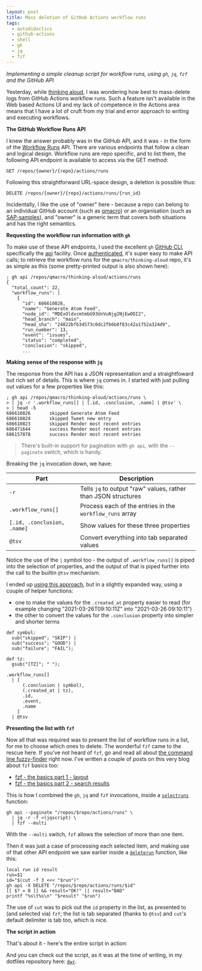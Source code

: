 ```yaml
---
layout: post
title: Mass deletion of GitHub Actions workflow runs
tags:
  - autodidactics
  - github-actions
  - shell
  - gh
  - jq
  - fzf
---
```


_Implementing a simple cleanup script for workflow runs, using `gh`, `jq`, `fzf` and the GitHub API_

Yesterday, while [thinking aloud](https://github.com/qmacro/thinking-aloud/issues/13), I was wondering how best to mass-delete logs from GitHub Actions workflow runs. Such a feature isn't available in the Web based Actions UI and my lack of competence in the Actions area means that I have a lot of cruft from my trial and error approach to writing and executing workflows.

**The GitHub Workflow Runs API**

I knew the answer probably was in the GitHub API, and it was - in the form of the [Workflow Runs](https://docs.github.com/en/rest/reference/actions#workflow-runs) API. There are various endpoints that follow a clean and logical design. Workflow runs are repo specific, and to list them, the following API endpoint is available to access via the GET method:

```
GET /repos/{owner}/{repo}/actions/runs
```

Following this straightforward URL-space design, a deletion is possible thus:

```
DELETE /repos/{owner}/{repo}/actions/runs/{run_id}
```

Incidentally, I like the use of "owner" here - because a repo can belong to an individual GitHub account (such as [qmacro](https://github.com/qmacro)) or an organisation (such as [SAP-samples](https://github.com/SAP-samples)), and "owner" is a generic term that covers both situations and has the right semantics.

**Requesting the workflow run information with `gh`**

To make use of these API endpoints, I used the excellent `gh` [GitHub CLI](https://github.com/cli/cli), specifically the [api](https://cli.github.com/manual/gh_api) facility. Once [authenticated](https://cli.github.com/manual/gh_auth), it's super easy to make API calls; to retrieve the workflow runs for the `qmacro/thinking-aloud` repo, it's as simple as this (some pretty-printed output is also shown here):

```shell
; gh api /repos/qmacro/thinking-aloud/actions/runs
{
  "total_count": 22,
  "workflow_runs": [
    {
      "id": 686610826,
      "name": "Generate Atom Feed",
      "node_id": "MDExOldvcmtmbG93UnVuNjg2NjEwODI2",
      "head_branch": "main",
      "head_sha": "24822bfb34573c0dc2fb6b0f83c42a1752a324d9",
      "run_number": 13,
      "event": "issues",
      "status": "completed",
      "conclusion": "skipped",
      ...
```

**Making sense of the response with `jq`**

The response from the API has a JSON representation and a straightfoward but rich set of details. This is where `jq` comes in. I started with just pulling out values for a few properties like this:

```shell
; gh api /repos/qmacro/thinking-aloud/actions/runs \
> | jq -r '.workflow_runs[] | [.id, .conclusion, .name] | @tsv' \
> | head -5
686610826       skipped Generate Atom Feed
686610824       skipped Tweet new entry
686610823       skipped Render most recent entries
686471644       success Render most recent entries
686157878       success Render most recent entries
```

> There's built-in support for pagination with `gh api`, with the `--paginate` switch, which is handy.

Breaking the `jq` invocation down, we have:

|Part|Description|
|-|-|
|`-r`|Tells `jq` to output "raw" values, rather than JSON structures|
|`.workflow_runs[]`|Process each of the entries in the `workflow_runs` array|
|`[.id, .conclusion, .name]`|Show values for these three properties|
|`@tsv`|Convert everything into tab separated values|

Notice the use of the `|` symbol too - the output of `.workflow_runs[]` is piped into the selection of properties, and the output of that is piped further into the call to the builtin `@tsv` mechanism.

I ended up [using this approach](https://github.com/qmacro/dotfiles/blob/230c6df494f239e9d1762794943847816e1b7c32/scripts/dwr#L21-L38), but in a slightly expanded way, using a couple of helper functions:

* one to make the values for the `.created_at` property easier to read (for example changing "2021-03-26T09:10:11Z" into "2021-03-26 09:10:11")
* the other to convert the values for the `.conclusion` property into simpler and shorter terms

```jq
def symbol:
  sub("skipped"; "SKIP") |
  sub("success"; "GOOD") |
  sub("failure"; "FAIL");

def tz:
  gsub("[TZ]"; " ");

.workflow_runs[]
  | [
      (.conclusion | symbol),
      (.created_at | tz),
      .id,
      .event,
      .name
    ]
  | @tsv
```

**Presenting the list with `fzf`**

Now all that was required was to present the list of workflow runs in a list, for me to choose which ones to delete. The wonderful `fzf` came to the rescue here. If you've not heard of `fzf`, go and read all about [the command line fuzzy-finder](https://github.com/junegunn/fzf) right now. I've written a couple of posts on this very blog about `fzf` basics too:

- [fzf - the basics part 1 - layout](https://qmacro.org/autodidactics/2021/02/02/fzf-the-basics-1-layout/)
- [fzf - the basics part 2 - search results](https://qmacro.org/autodidactics/2021/02/07/fzf-the-basics-2-search-results/)

This is how I combined the `gh`, `jq` and `fzf` invocations, inside a [`selectruns`](https://github.com/qmacro/dotfiles/blob/230c6df494f239e9d1762794943847816e1b7c32/scripts/dwr#L43-L49) function:

```shell
gh api --paginate "/repos/$repo/actions/runs" \
  | jq -r -f <(jqscript) \
  | fzf --multi
```

With the `--multi` switch, `fzf` allows the selection of more than one item.

Then it was just a case of processing each selected item, and making use of that other API endpoint we saw earlier inside a [`deleterun`](https://github.com/qmacro/dotfiles/blob/230c6df494f239e9d1762794943847816e1b7c32/scripts/dwr#L51-L60) function, like this:

```shell
local run id result
run=$1
id="$(cut -f 3 <<< "$run")"
gh api -X DELETE "/repos/$repo/actions/runs/$id"
[[ $? = 0 ]] && result="OK!" || result="BAD"
printf "%s\t%s\n" "$result" "$run")
```

The use of `cut` was to pick out the `id` property in the list, as presented to (and selected via) `fzf`; the list is tab separated (thanks to `@tsv`) and `cut`'s default delimiter is tab too, which is nice.

**The script in action**

That's about it - here's the entire script in action:

<script id="asciicast-402683" src="https://asciinema.org/a/402683.js" async></script>

And you can check out the script, as it was at the time of writing, in my dotfiles repository here: [`dwr`](https://github.com/qmacro/dotfiles/blob/230c6df494f239e9d1762794943847816e1b7c32/scripts/dwr).
